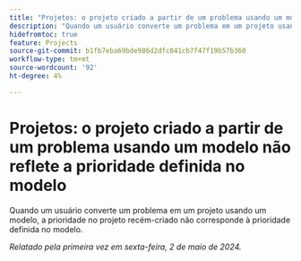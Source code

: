 ```yaml
---
title: "Projetos: o projeto criado a partir de um problema usando um modelo não reflete a prioridade definida no modelo"
description: "Quando um usuário converte um problema em um projeto usando um modelo, a prioridade no projeto recém-criado não corresponde à prioridade definida no modelo."
hidefromtoc: true
feature: Projects
source-git-commit: b1fb7eba69bde986d2dfc041cb7f47f19b57b360
workflow-type: tm+mt
source-wordcount: '92'
ht-degree: 4%

---
```



# Projetos: o projeto criado a partir de um problema usando um modelo não reflete a prioridade definida no modelo

Quando um usuário converte um problema em um projeto usando um modelo, a prioridade no projeto recém-criado não corresponde à prioridade definida no modelo.

_Relatado pela primeira vez em sexta-feira, 2 de maio de 2024._